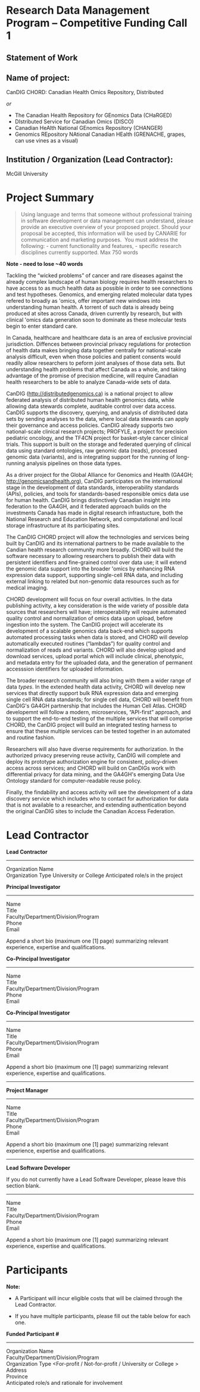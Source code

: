 # Research Data Management Program – Competitive Funding Call 1
## Statement of Work

## Name of project:

CanDIG CHORD: Canadian Health Omics Repository, Distributed

*or*

- The Canadian Health Repository for GEnomics Data (CHaRGED)
- DIstributed Service for Canadian Omics (DISCO)
- Canadian HeAlth National GEnomics Repository (CHANGER)
- Genomics REpository NAtional Canadian HEalth (GRENACHE, grapes, can use vines as a visual)

## Institution / Organization (Lead Contractor):

McGill University

Project Summary
===============

> Using language and terms that someone without professional training
> in software development or data management can understand, please
> provide an executive overview of your proposed project. Should your
> proposal be accepted, this information will be used by CANARIE for
> communication and marketing purposes.  You must address the following:
>     - current functionality and features,
>     - specific research disciplines currently supported.
> Max 750 words

**Note - need to lose ~40 words**

Tackling the &ldquo;wicked problems&rdquo; of cancer and rare
diseases against the already complex landscape of human biology
requires health researchers to have access to as much health data
as possible in order to see connections and test hypotheses.
Genomics, and emerging related molecular data types refered to
broadly as 'omics, offer important new windows into understanding
human health.  A torrent of such data is already being produced at
sites across Canada, driven currently by research, but with clinical
'omics data generation soon to dominate as these molecular tests
begin to enter standard care.

In Canada, healthcare and healthcare data is an area of exclusive
provincial jurisdiction.  Diffences between provincial privacy
regulations for protection of health data makes bringing data
together centrally for national-scale analysis difficult, even when
those policies and patient consents would readily allow researchers
to peform joint analyses of those data sets.  But understanding
health problems that affect Canada as a whole, and taking advantage
of the promise of precision medicine, will require Canadian health
researchers to be able to analyze Canada-wide sets of data.

CanDIG (http://distributedgenomics.ca) is a national project to
allow federated analysis of distributed human health genomics data,
while allowing data stewards complete, auditable control over
data access.  CanDIG supports the discovery, querying, and analysis
of distributed data sets by sending analyses to the data, where
local data stewards can apply their governance and access policies.
CanDIG already supports two national-scale clinical research projects;
PROFYLE, a project for precision pediatric oncology, and the TF4CN
project for basket-style cancer clinical trials. This support is built on 
the storage and federated querying of clinical data using standard
ontologies, raw genomic data (reads), processed genomic data
(variants), and is integrating support for the running of long-running
analysis pipelines on those data types.

As a driver project for the Global Alliance for Genomics and Health
(GA4GH; http://genomicsandhealth.org), CanDIG participates on the
international stage in the development of data standards,
interoperability standards (APIs), policies, and tools for
standards-based responsible omics data use for human health.  CanDIG
brings distinctively Canadian insight into federation to the GA4GH,
and it federated approach builds on the investments Canada has made
in digital research infrastucture, both the National Research and
Education Network, and computational and local storage infrastructure
at its participating sites.

The CanDIG CHORD project will allow the technologies and services
being built by CanDIG and its international partners to be made
available to the Candian health research community more broadly.
CHORD will build the software necessary to allowing researchers to
publish their data with persistent identifiers and fine-grained
control over data use; it will extend the genomic data support into
the broader 'omics by enhancing RNA expression data support,
supporting single-cell RNA data, and including external linking to
related but non-genomic data resources such as for medical imaging.

CHORD development will focus on four overall activities.
In the data publishing activity, a key consideration is the wide
variety of possible data sources that researchers will have;
interoperability will require automated quality control and
normalization of omics data upon upload, before ingestion into the
system.  The CanDIG project will accelerate its development of a
scalable genomics data back-end which supports automated processing tasks when data is stored, and
CHORD will develop automatically executed routines (&ldquo;lambdas&rdquo;)
for quality control and normalization of reads and variants.  CHORD
will also develop upload and download services,
upload portal which will include clinical, phenotypic, and metadata
entry for the uploaded data, and the generation of permanent
accesssion identifiers for uploaded information.

The broader research community will also bring with them a wider
range of data _types_.  In the extended health data activity, CHORD
will develop new services that directly support bulk RNA expression
data and emerging single cell RNA data standards; for single cell
data, CHORD will benefit from CanDIG's GA4GH partnership that includes
the Human Cell Atlas.  CHORD developemnt will follow a modern,
microservices, &ldquo;API-first&rdquo; approach, and to support the
end-to-end testing of the multiple services that will comprise
CHORD, the CanDIG project will build an integrated testing harness
to ensure that these multiple services can be tested together in
an automated and routine fashion.

Researchers will also have diverse requirements for authorization.
In the authorized privacy preserving reuse activity, CanDIG will
complete and deploy its prototype authorization engine for
consistent, policy-driven access across services; and CHORD will build
on CanDIGs work with differential privacy for data mining, and the
GA4GH's emerging Data Use Ontology standard for computer-readable
reuse policy.

Finally, the findability and access activity will see the development
of a data discovery service which includes who to contact for
authorization for data that is not available to a researcher, and
extending authentication beyond the original CanDIG sites to include
the Canadian Access Federation.


Lead Contractor
===============

  **Lead Contractor**
  ----------------------------------- --------------------------------------------------------------
  Organization Name                   
  Organization Type                   University or College
  Anticipated role/s in the project   

  **Principal Investigator**
  ------------------------------------- --
  Name                                  
  Title                                 
  Faculty/Department/Division/Program   
  Phone                                 
  Email                                 

Append a short bio (maximum one \[1\] page) summarizing relevant
experience, expertise and qualifications.

  **Co-Principal Investigator**
  ---------------------------------------------------- --
  Name                                                 
  Title                                                
  Faculty/Department/Division/Program                  
  Phone                                                
  Email                                                

  **Co-Principal Investigator**
  ---------------------------------------------------- --
  Name                                                 
  Title                                                
  Faculty/Department/Division/Program                  
  Phone                                                
  Email                                                

Append a short bio (maximum one \[1\] page) summarizing relevant
experience, expertise and qualifications.

  ------------------------------------------------------------------------------------
  **Project Manager**


  --------------------------------------------------------------------------------- --
  Name                                                                              
  Title                                                                             
  Faculty/Department/Division/Program                                               
  Phone                                                                             
  Email                                                                             


Append a short bio (maximum one \[1\] page) summarizing relevant
experience, expertise and qualifications.

  ---------------------------------------------------------------------------------------------
  **Lead Software Developer**
  
  If you do not currently have a Lead Software Developer, please leave this section blank.
  ------------------------------------------------------------------------------------------ --
  Name                                                                                       
  Title                                                                                      
  Faculty/Department/Division/Program                                                        
  Phone                                                                                      
  Email                                                                                      

Append a short bio (maximum one \[1\] page) summarizing relevant
experience, expertise and qualifications.

Participants 
=============

**Note:**

-   A Participant will incur eligible costs that will be claimed through
    the Lead Contractor.

-   If you have multiple participants, please fill out the table below
    for each one.

  **Funded Participant \#**
  -------------------------------------------------- --------------------------------------------------------------
  Organization Name                                  
  Faculty/Department/Division/Program                
  Organization Type                                  &lt;For-profit / Not-for-profit / University or College &gt;
  Address                                            
  Province                                           
  Anticipated role/s and rationale for involvement   

